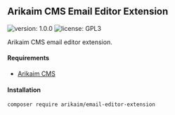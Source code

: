 ## Arikaim CMS Email Editor Extension
![version: 1.0.0](https://img.shields.io/github/release/arikaim/email-editor-extension.svg)
![license: GPL3](https://img.shields.io/badge/License-GPLv3-blue.svg)


Arikaim CMS email editor extension.


#### Requirements  
  * [Arikaim CMS](https://github.com/arikaim/arikaim)



#### Installation

```sh
composer require arikaim/email-editor-extension
```